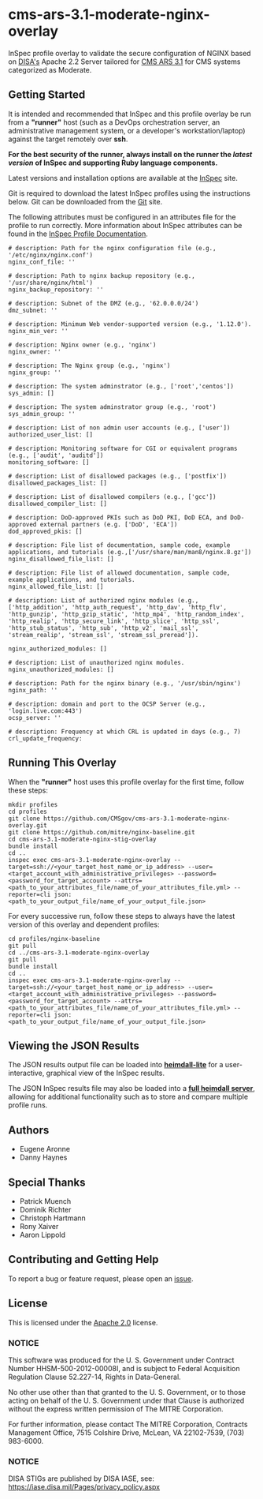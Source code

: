 # cms-ars-3.1-moderate-nginx-overlay
InSpec profile overlay to validate the secure configuration of NGINX based on [DISA's](https://iase.disa.mil/stigs/Pages/index.aspx) Apache 2.2 Server tailored for [CMS ARS 3.1](https://www.cms.gov/Research-Statistics-Data-and-Systems/CMS-Information-Technology/InformationSecurity/Info-Security-Library-Items/ARS-31-Publication.html) for CMS systems categorized as Moderate.

## Getting Started  
It is intended and recommended that InSpec and this profile overlay be run from a __"runner"__ host (such as a DevOps orchestration server, an administrative management system, or a developer's workstation/laptop) against the target remotely over __ssh__.

__For the best security of the runner, always install on the runner the _latest version_ of InSpec and supporting Ruby language components.__ 

Latest versions and installation options are available at the [InSpec](http://inspec.io/) site.

Git is required to download the latest InSpec profiles using the instructions below. Git can be downloaded from the [Git](https://git-scm.com/book/en/v2/Getting-Started-Installing-Git) site. 

The following attributes must be configured in an attributes file for the profile to run correctly. More information about InSpec attributes can be found in the [InSpec Profile Documentation](https://www.inspec.io/docs/reference/profiles/).

```
# description: Path for the nginx configuration file (e.g., '/etc/nginx/nginx.conf') 
nginx_conf_file: ''

# description: Path to nginx backup repository (e.g., '/usr/share/nginx/html')
nginx_backup_repository: ''

# description: Subnet of the DMZ (e.g., '62.0.0.0/24')
dmz_subnet: ''

# description: Minimum Web vendor-supported version (e.g., '1.12.0').
nginx_min_ver: ''

# description: Nginx owner (e.g., 'nginx')
nginx_owner: ''

# description: The Nginx group (e.g., 'nginx')
nginx_group: ''

# description: The system adminstrator (e.g., ['root','centos'])
sys_admin: []

# description: The system adminstrator group (e.g., 'root')
sys_admin_group: ''

# description: List of non admin user accounts (e.g., ['user'])
authorized_user_list: []

# description: Monitoring software for CGI or equivalent programs (e.g., ['audit', 'auditd'])
monitoring_software: []

# description: List of disallowed packages (e.g., ['postfix'])
disallowed_packages_list: []

# description: List of disallowed compilers (e.g., ['gcc'])
disallowed_compiler_list: []

# description: DoD-approved PKIs such as DoD PKI, DoD ECA, and DoD-approved external partners (e.g. ['DoD', 'ECA'])
dod_approved_pkis: []

# description: File list of documentation, sample code, example applications, and tutorials (e.g.,['/usr/share/man/man8/nginx.8.gz'])
nginx_disallowed_file_list: []

# description: File list of allowed documentation, sample code, example applications, and tutorials.
nginx_allowed_file_list: []

# description: List of authorized nginx modules (e.g., ['http_addition', 'http_auth_request', 'http_dav', 'http_flv', 'http_gunzip', 'http_gzip_static', 'http_mp4', 'http_random_index', 'http_realip', 'http_secure_link', 'http_slice', 'http_ssl', 'http_stub_status', 'http_sub', 'http_v2', 'mail_ssl', 'stream_realip', 'stream_ssl', 'stream_ssl_preread']).

nginx_authorized_modules: []

# description: List of unauthorized nginx modules.
nginx_unauthorized_modules: []

# description: Path for the nginx binary (e.g., '/usr/sbin/nginx')
nginx_path: ''

# description: domain and port to the OCSP Server (e.g., 'login.live.com:443')
ocsp_server: ''

# description: Frequency at which CRL is updated in days (e.g., 7)
crl_update_frequency: 
```

## Running This Overlay
When the __"runner"__ host uses this profile overlay for the first time, follow these steps: 

```
mkdir profiles
cd profiles
git clone https://github.com/CMSgov/cms-ars-3.1-moderate-nginx-overlay.git
git clone https://github.com/mitre/nginx-baseline.git
cd cms-ars-3.1-moderate-nginx-stig-overlay
bundle install
cd ..
inspec exec cms-ars-3.1-moderate-nginx-overlay --target=ssh://<your_target_host_name_or_ip_address> --user=<target_account_with_administrative_privileges> --password=<password_for_target_account> --attrs=<path_to_your_attributes_file/name_of_your_attributes_file.yml> --reporter=cli json:<path_to_your_output_file/name_of_your_output_file.json> 

```

For every successive run, follow these steps to always have the latest version of this overlay and dependent profiles:

```
cd profiles/nginx-baseline
git pull
cd ../cms-ars-3.1-moderate-nginx-overlay
git pull
bundle install
cd ..
inspec exec cms-ars-3.1-moderate-nginx-overlay --target=ssh://<your_target_host_name_or_ip_address> --user=<target_account_with_administrative_privileges> --password=<password_for_target_account> --attrs=<path_to_your_attributes_file/name_of_your_attributes_file.yml> --reporter=cli json:<path_to_your_output_file/name_of_your_output_file.json>  
```

## Viewing the JSON Results

The JSON results output file can be loaded into __[heimdall-lite](https://mitre.github.io/heimdall-lite/)__ for a user-interactive, graphical view of the InSpec results. 

The JSON InSpec results file may also be loaded into a __[full heimdall server](https://github.com/mitre/heimdall)__, allowing for additional functionality such as to store and compare multiple profile runs.

## Authors
* Eugene Aronne
* Danny Haynes

## Special Thanks
* Patrick Muench 
* Dominik Richter
* Christoph Hartmann
* Rony Xaiver
* Aaron Lippold


## Contributing and Getting Help
To report a bug or feature request, please open an [issue](https://github.com/CMSgov/cms-ars-3.1-moderate-nginx-overlay/issues).

## License
This is licensed under the [Apache 2.0](https://www.apache.org/licenses/LICENSE-2.0) license. 

### NOTICE  

This software was produced for the U. S. Government under Contract Number HHSM-500-2012-00008I, and is subject to Federal Acquisition Regulation Clause 52.227-14, Rights in Data-General.  

No other use other than that granted to the U. S. Government, or to those acting on behalf of the U. S. Government under that Clause is authorized without the express written permission of The MITRE Corporation.

For further information, please contact The MITRE Corporation, Contracts Management Office, 7515 Colshire Drive, McLean, VA  22102-7539, (703) 983-6000.

### NOTICE
DISA STIGs are published by DISA IASE, see: https://iase.disa.mil/Pages/privacy_policy.aspx
